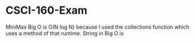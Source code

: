 # CSCI-160-Exam
MiniMax Big O is O(N log N) because I used the collections function which uses a method of that runtime.
String in Big O is 
